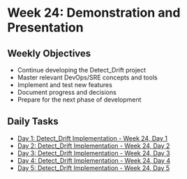 # Week 24: Demonstration and Presentation

## Weekly Objectives

- Continue developing the Detect_Drift project
- Master relevant DevOps/SRE concepts and tools
- Implement and test new features
- Document progress and decisions
- Prepare for the next phase of development

## Daily Tasks

- [Day 1: Detect_Drift Implementation - Week 24, Day 1](day-1.md)
- [Day 2: Detect_Drift Implementation - Week 24, Day 2](day-2.md)
- [Day 3: Detect_Drift Implementation - Week 24, Day 3](day-3.md)
- [Day 4: Detect_Drift Implementation - Week 24, Day 4](day-4.md)
- [Day 5: Detect_Drift Implementation - Week 24, Day 5](day-5.md)
